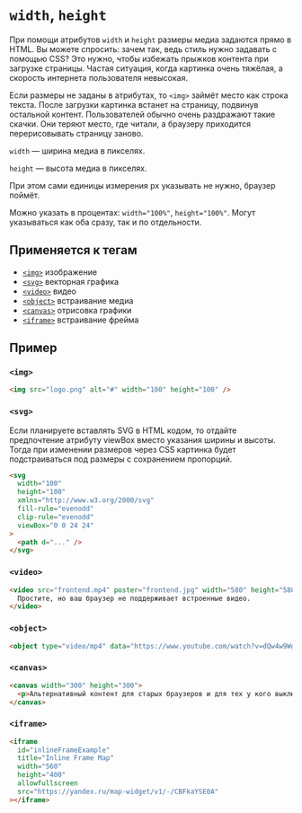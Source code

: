 # `width`, `height`

При помощи атрибутов `width` и `height` размеры медиа задаются прямо в HTML. Вы можете спросить: зачем так, ведь стиль нужно задавать с помощью CSS? Это нужно, чтобы избежать прыжков контента при загрузке страницы. Частая ситуация, когда картинка очень тяжёлая, а скорость интернета пользователя невысокая.

Если размеры не заданы в атрибутах, то `<img>` займёт место как строка текста. После загрузки картинка встанет на страницу, подвинув остальной контент. Пользователей обычно очень раздражают такие скачки. Они теряют место, где читали, а браузеру приходится перерисовывать страницу заново.

`width` — ширина медиа в пикселях.

`height` — высота медиа в пикселях.

При этом сами единицы измерения px указывать не нужно, браузер поймёт.

Можно указать в процентах: `width="100%"`, `height="100%"`. Могут указываться как оба сразу, так и по отдельности.

## Применяется к тегам

- [`<img>`](../Tags/img.md) изображение
- [`<svg>`](../Tags/svg.md) векторная графика
- [`<video>`](../Tags/video.md) видео
- [`<object>`](../Tags/object.md) встраивание медиа
- [`<canvas>`](../Tags/canvas.md) отрисовка графики
- [`<iframe>`](../Tags/iframe.md) встраивание фрейма

## Пример

### `<img>`

```html
<img src="logo.png" alt="#" width="100" height="100" />
```

### `<svg>`

Если планируете вставлять SVG в HTML кодом, то отдайте предпочтение атрибуту viewBox вместо указания ширины и высоты. Тогда при изменении размеров через CSS картинка будет подстраиваться под размеры с сохранением пропорций.

```html
<svg
  width="100"
  height="100"
  xmlns="http://www.w3.org/2000/svg"
  fill-rule="evenodd"
  clip-rule="evenodd"
  viewBox="0 0 24 24"
>
  <path d="..." />
</svg>
```

### `<video>`

```html
<video src="frontend.mp4" poster="frontend.jpg" width="580" height="580">
  Простите, но ваш браузер не поддерживает встроенные видео.
</video>
```

### `<object>`

```html
<object type="video/mp4" data="https://www.youtube.com/watch?v=dQw4w9WgXcQ" width="1280" height="720"></object>
```

### `<canvas>`

```html
<canvas width="300" height="300">
  <p>Альтернативный контент для старых браузеров и для тех у кого выключен JavaScript.</p>
</canvas>
```

### `<iframe>`

```html
<iframe
  id="inlineFrameExample"
  title="Inline Frame Map"
  width="560"
  height="400"
  allowfullscreen
  src="https://yandex.ru/map-widget/v1/-/CBFkaYSE0A"
></iframe>
```
